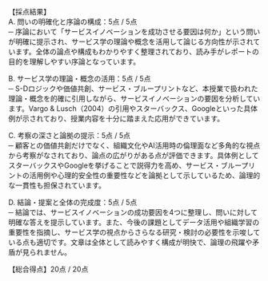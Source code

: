 【採点結果】  
A. 問いの明確化と序論の構成：5点 / 5点  
─ 序論において「サービスイノベーションを成功させる要因は何か」という問いが明確に提示され、サービス学の理論や概念を活用して論じる方向性が示されています。全体の論点や構成もわかりやすく整理されており、読み手がレポートの目的を理解しやすい序論となっています。  

B. サービス学の理論・概念の活用：5点 / 5点  
─ S-Dロジックや価値共創、サービス・ブループリントなど、本授業で扱われた理論・概念を的確に引用しながら、サービスイノベーションの要因を分析しています。Vargo & Lusch（2004）の引用やスターバックス、Googleといった具体例が示されており、授業内容を十分に踏まえた応用ができています。  

C. 考察の深さと論拠の提示：5点 / 5点  
─ 顧客との価値共創だけでなく、組織文化やAI活用時の倫理面など多角的な視点から考察がなされており、論点の広がりがある点が評価できます。具体例としてスターバックスやGoogleを挙げることで説得力を高め、サービス・ブループリントの活用例や心理的安全性の重要性などを論拠として示しているため、論理的な一貫性も担保されています。  

D. 結論・提案と全体の完成度：5点 / 5点  
─ 結論では、サービスイノベーションの成功要因を4つに整理し、問いに対して明確な答えを提示しています。また、今後の課題としてデータ活用や組織学習の重要性を指摘し、サービス学の視点からさらなる研究・検討の必要性を示唆している点も適切です。文章は全体として読みやすく構成が明快で、論理の飛躍や矛盾が見られません。  

【総合得点】20点 / 20点  